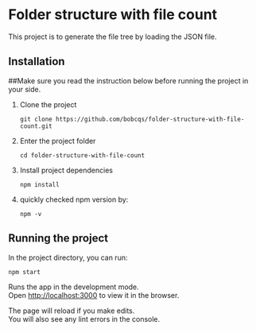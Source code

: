 # Folder structure with file count

This project is to generate the file tree by loading the JSON file.

## Installation

##Make sure you read the instruction below before running the project in your side.

1. Clone the project

    `git clone https://github.com/bobcqs/folder-structure-with-file-count.git`

2. Enter the project folder

    `cd folder-structure-with-file-count`

3. Install project dependencies

	`npm install`

4. quickly checked npm version by: 

	`npm -v`

## Running the project

In the project directory, you can run:

`npm start`

Runs the app in the development mode.\
Open [http://localhost:3000](http://localhost:3000) to view it in the browser.

The page will reload if you make edits.\
You will also see any lint errors in the console.
